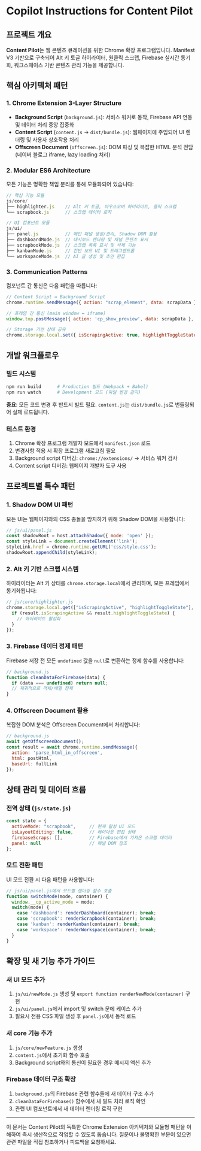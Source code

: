 # Copilot Instructions for Content Pilot

## 프로젝트 개요

**Content Pilot**는 웹 콘텐츠 큐레이션을 위한 Chrome 확장 프로그램입니다. Manifest V3 기반으로 구축되어 Alt 키 토글 하이라이터, 원클릭 스크랩, Firebase 실시간 동기화, 워크스페이스 기반 콘텐츠 관리 기능을 제공합니다.

## 핵심 아키텍처 패턴

### 1. Chrome Extension 3-Layer Structure
- **Background Script** (`background.js`): 서비스 워커로 동작, Firebase API 연동 및 데이터 처리 중앙 집중화
- **Content Script** (`content.js` → `dist/bundle.js`): 웹페이지에 주입되어 UI 렌더링 및 사용자 상호작용 처리
- **Offscreen Document** (`offscreen.js`): DOM 파싱 및 복잡한 HTML 분석 전담 (네이버 블로그 iframe, lazy loading 처리)

### 2. Modular ES6 Architecture
모든 기능은 명확한 책임 분리를 통해 모듈화되어 있습니다:

```javascript
// 핵심 기능 모듈
js/core/
├── highlighter.js    // Alt 키 토글, 마우스오버 하이라이트, 클릭 스크랩
└── scrapbook.js      // 스크랩 데이터 로직

// UI 컴포넌트 모듈  
js/ui/
├── panel.js          // 메인 패널 생성/관리, Shadow DOM 활용
├── dashboardMode.js  // 대시보드 렌더링 및 채널 콘텐츠 표시
├── scrapbookMode.js  // 스크랩 목록 표시 및 삭제 기능
├── kanbanMode.js     // 칸반 보드 UI 및 드래그앤드롭
└── workspaceMode.js  // AI 글 생성 및 초안 편집
```

### 3. Communication Patterns
컴포넌트 간 통신은 다음 패턴을 따릅니다:

```javascript
// Content Script ↔ Background Script
chrome.runtime.sendMessage({ action: "scrap_element", data: scrapData }, callback);

// 프레임 간 통신 (main window ↔ iframe)
window.top.postMessage({ action: 'cp_show_preview', data: scrapData }, '*');

// Storage 기반 상태 공유
chrome.storage.local.set({ isScrapingActive: true, highlightToggleState: false });
```

## 개발 워크플로우

### 빌드 시스템
```bash
npm run build      # Production 빌드 (Webpack + Babel)
npm run watch      # Development 모드 (파일 변경 감지)
```

**중요**: 모든 코드 변경 후 반드시 빌드 필요. `content.js`는 `dist/bundle.js`로 번들링되어 실제 로드됩니다.

### 테스트 환경
1. Chrome 확장 프로그램 개발자 모드에서 `manifest.json` 로드
2. 변경사항 적용 시 확장 프로그램 새로고침 필요
3. Background script 디버깅: `chrome://extensions/` → 서비스 워커 검사
4. Content script 디버깅: 웹페이지 개발자 도구 사용

## 프로젝트별 특수 패턴

### 1. Shadow DOM UI 패턴
모든 UI는 웹페이지와의 CSS 충돌을 방지하기 위해 Shadow DOM을 사용합니다:

```javascript
// js/ui/panel.js
const shadowRoot = host.attachShadow({ mode: 'open' });
const styleLink = document.createElement('link');
styleLink.href = chrome.runtime.getURL('css/style.css');
shadowRoot.appendChild(styleLink);
```

### 2. Alt 키 기반 스크랩 시스템
하이라이터는 Alt 키 상태를 `chrome.storage.local`에서 관리하며, 모든 프레임에서 동기화됩니다:

```javascript
// js/core/highlighter.js
chrome.storage.local.get(["isScrapingActive", "highlightToggleState"], function (result) {
  if (result.isScrapingActive && result.highlightToggleState) {
    // 하이라이트 활성화
  }
});
```

### 3. Firebase 데이터 정제 패턴
Firebase 저장 전 모든 `undefined` 값을 `null`로 변환하는 정제 함수를 사용합니다:

```javascript
// background.js
function cleanDataForFirebase(data) {
  if (data === undefined) return null;
  // 재귀적으로 객체/배열 정제
}
```

### 4. Offscreen Document 활용
복잡한 DOM 분석은 Offscreen Document에서 처리합니다:

```javascript
// background.js
await getOffscreenDocument();
const result = await chrome.runtime.sendMessage({ 
  action: 'parse_html_in_offscreen', 
  html: postHtml, 
  baseUrl: fullLink 
});
```

## 상태 관리 및 데이터 흐름

### 전역 상태 (`js/state.js`)
```javascript
const state = {
  activeMode: "scrapbook",     // 현재 활성 UI 모드
  isLayoutEditing: false,      // 레이아웃 편집 상태
  firebaseScraps: [],          // Firebase에서 가져온 스크랩 데이터
  panel: null                  // 패널 DOM 참조
};
```

### 모드 전환 패턴
UI 모드 전환 시 다음 패턴을 사용합니다:

```javascript
// js/ui/panel.js에서 모드별 렌더링 함수 호출
function switchMode(mode, container) {
  window.__cp_active_mode = mode;
  switch(mode) {
    case 'dashboard': renderDashboard(container); break;
    case 'scrapbook': renderScrapbook(container); break;
    case 'kanban': renderKanban(container); break;
    case 'workspace': renderWorkspace(container); break;
  }
}
```

## 확장 및 새 기능 추가 가이드

### 새 UI 모드 추가
1. `js/ui/newMode.js` 생성 및 `export function renderNewMode(container)` 구현
2. `js/ui/panel.js`에서 import 및 switch 문에 케이스 추가
3. 필요시 전용 CSS 파일 생성 후 `panel.js`에서 동적 로드

### 새 core 기능 추가
1. `js/core/newFeature.js` 생성
2. `content.js`에서 초기화 함수 호출
3. Background script와의 통신이 필요한 경우 메시지 액션 추가

### Firebase 데이터 구조 확장
1. `background.js`의 Firebase 관련 함수들에 새 데이터 구조 추가
2. `cleanDataForFirebase()` 함수에서 새 필드 처리 로직 확인
3. 관련 UI 컴포넌트에서 새 데이터 렌더링 로직 구현

---

이 문서는 Content Pilot의 독특한 Chrome Extension 아키텍처와 모듈형 패턴을 이해하여 즉시 생산적으로 작업할 수 있도록 돕습니다. 질문이나 불명확한 부분이 있으면 관련 파일을 직접 참조하거나 피드백을 요청하세요.
